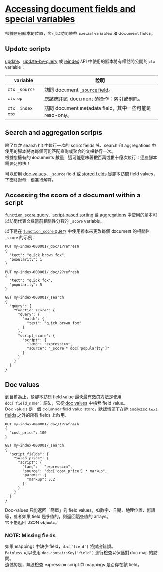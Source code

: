 # [Accessing document fields and special variables](https://www.elastic.co/guide/en/elasticsearch/reference/current/modules-scripting-fields.html)

根據使用腳本的位置，它可以訪問某些 special variables 和 document fields。

## Update scripts

[update](https://www.elastic.co/guide/en/elasticsearch/reference/current/docs-update.html)、[update-by-query](https://www.elastic.co/guide/en/elasticsearch/reference/current/docs-update-by-query.html) 或 [reindex](https://www.elastic.co/guide/en/elasticsearch/reference/current/docs-reindex.html) API 中使用的腳本將有權訪問公開的 `ctx` variable：

| variable | 說明 |
| -------- | ---- |
| `ctx._source` | 訪問 document [`_source` field](https://www.elastic.co/guide/en/elasticsearch/reference/current/mapping-source-field.html)。 |
| `ctx.op` | 應該應用於 document 的操作：索引或刪除。|
| `ctx._index` etc | 訪問 document metadata field，其中一些可能是 read-only。|

## Search and aggregation scripts

除了每次 search hit 中執行一次的 script fields 外，search 和 aggregations 中使用的腳本將為每個可能匹配查詢或聚合的文檔執行一次。  
根據您擁有的 documents 數量，這可能意味著數百萬或數十億次執行：這些腳本需要足夠快！

可以使用 [doc-values](https://www.elastic.co/guide/en/elasticsearch/reference/current/modules-scripting-fields.html#modules-scripting-doc-vals)、`_source` field 或 [stored fields](https://www.elastic.co/guide/en/elasticsearch/reference/current/modules-scripting-fields.html#modules-scripting-stored) 從腳本訪問 field values，下面將對每一個進行解釋。

## Accessing the score of a document within a script

[`function_score` query](https://www.elastic.co/guide/en/elasticsearch/reference/current/query-dsl-function-score-query.html)、[script-based sorting](https://www.elastic.co/guide/en/elasticsearch/reference/current/sort-search-results.html) 或 [aggregations](https://www.elastic.co/guide/en/elasticsearch/reference/current/search-aggregations.html) 中使用的腳本可以訪問代表文檔當前相關性分數的 `_score` variable。

以下是在 [`function_score` query](https://www.elastic.co/guide/en/elasticsearch/reference/current/query-dsl-function-score-query.html) 中使用腳本來更改每個 document 的相關性 `_score` 的示例：

```http
PUT my-index-000001/_doc/1?refresh
{
  "text": "quick brown fox",
  "popularity": 1
}

PUT my-index-000001/_doc/2?refresh
{
  "text": "quick fox",
  "popularity": 5
}

GET my-index-000001/_search
{
  "query": {
    "function_score": {
      "query": {
        "match": {
          "text": "quick brown fox"
        }
      },
      "script_score": {
        "script": {
          "lang": "expression",
          "source": "_score * doc['popularity']"
        }
      }
    }
  }
}
```

## Doc values

到目前為止，從腳本訪問 field value 最快最有效的方法是使用 `doc['field_name']` 語法，它從 [doc values](https://www.elastic.co/guide/en/elasticsearch/reference/current/doc-values.html) 中檢索 field value。  
Doc values 是一個 columnar field value store，默認情況下在除 [analyzed `text` fields](https://www.elastic.co/guide/en/elasticsearch/reference/current/text.html) 之外的所有 fields 上啟用。

```http
PUT my-index-000001/_doc/1?refresh
{
  "cost_price": 100
}

GET my-index-000001/_search
{
  "script_fields": {
    "sales_price": {
      "script": {
        "lang":   "expression",
        "source": "doc['cost_price'] * markup",
        "params": {
          "markup": 0.2
        }
      }
    }
  }
}
```

Doc-values 只能返回「簡單」的 field values，如數字、日期、地理位置、術語等，或者如果 field 是多值的，則返回這些值的 arrays。  
它不能返回 JSON objects。

### NOTE: Missing fields

如果 mappings 中缺少 field，`doc['field']` 將拋出錯誤。  
`Painless` 可以使用 `doc.containsKey('field')` 進行檢查以保護對 doc map 的訪問。  
遺憾的是，無法檢查 expression script 中 mappings 是否存在該 field。

